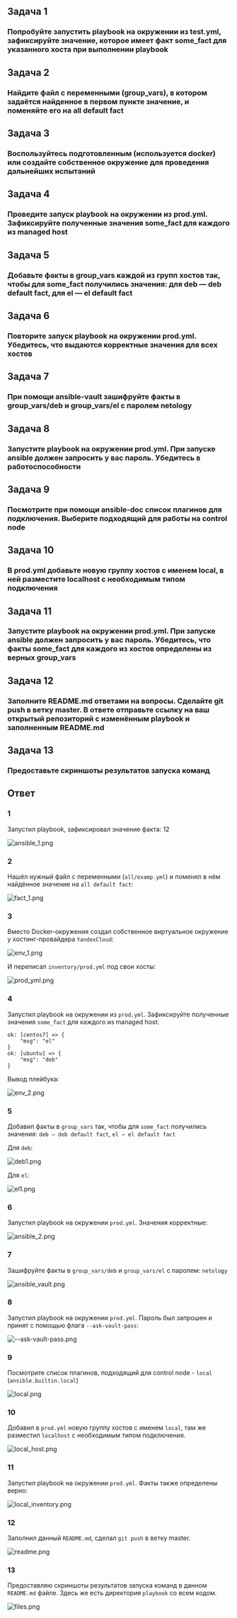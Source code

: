 ## Задача 1

### Попробуйте запустить playbook на окружении из test.yml, зафиксируйте значение, которое имеет факт some_fact для указанного хоста при выполнении playbook

## Задача 2

### Найдите файл с переменными (group_vars), в котором задаётся найденное в первом пункте значение, и поменяйте его на all default fact

## Задача 3

### Воспользуйтесь подготовленным (используется docker) или создайте собственное окружение для проведения дальнейших испытаний

## Задача 4

### Проведите запуск playbook на окружении из prod.yml. Зафиксируйте полученные значения some_fact для каждого из managed host

## Задача 5

### Добавьте факты в group_vars каждой из групп хостов так, чтобы для some_fact получились значения: для deb — deb default fact, для el — el default fact

## Задача 6

### Повторите запуск playbook на окружении prod.yml. Убедитесь, что выдаются корректные значения для всех хостов

## Задача 7

### При помощи ansible-vault зашифруйте факты в group_vars/deb и group_vars/el с паролем netology

## Задача 8

### Запустите playbook на окружении prod.yml. При запуске ansible должен запросить у вас пароль. Убедитесь в работоспособности

## Задача 9

### Посмотрите при помощи ansible-doc список плагинов для подключения. Выберите подходящий для работы на control node

## Задача 10

### В prod.yml добавьте новую группу хостов с именем local, в ней разместите localhost с необходимым типом подключения

## Задача 11

### Запустите playbook на окружении prod.yml. При запуске ansible должен запросить у вас пароль. Убедитесь, что факты some_fact для каждого из хостов определены из верных group_vars

## Задача 12

### Заполните README.md ответами на вопросы. Сделайте git push в ветку master. В ответе отправьте ссылку на ваш открытый репозиторий с изменённым playbook и заполненным README.md

## Задача 13

### Предоставьте скриншоты результатов запуска команд

## Ответ

### 1

Запустил playbook, зафиксировал значение факта: 12

![ansible_1.png](ansible_1.png)

### 2

Нашёл нужный файл с переменными (`all/examp.yml`) и  поменял в нём найдённое значение на `all default fact`:

![fact_1.png](fact_1.png)

### 3

Вместо Docker-окружения создал собственное виртуальное окружение у хостинг-провайдера `YandexCloud`:

![env_1.png](env_1.png)

И переписал `inventory/prod.yml` под свои хосты:

![prod_yml.png](prod_yml.png)

### 4

Запустил playbook на окружении из `prod.yml`. Зафиксируйте полученные значения `some_fact` для каждого из managed host:

```
ok: [centos7] => {
    "msg": "el"
}
ok: [ubuntu] => {
    "msg": "deb"
}
```

Вывод плейбука:

![env_2.png](env_2.png)

### 5

Добавил факты в `group_vars` так, чтобы для `some_fact` получились значения: `deb — deb default fact`,  `el — el default fact`

Для `deb`:

![deb1.png](deb1.png)

Для `el`:

![el1.png](el1.png)

### 6

Запустил playbook на окружении `prod.yml`. Значения корректные:

![ansible_2.png](ansible_2.png)

### 7

Зашифруйте факты в `group_vars/deb` и `group_vars/el` с паролем: `netology`

![ansible_vault.png](ansible_vault.png)

### 8

Запустил playbook на окружении `prod.yml`. Пароль был запрошен и принят с помощью флага `--ask-vault-pass`:

![--ask-vault-pass.png](--ask-vault-pass.png)

### 9

Посмотрите список плагинов, подходящий для control node - `local` (`ansible.builtin.local`)

![local.png](local.png)

### 10

Добавил в `prod.yml` новую группу хостов с именем `local`, там же разместил `localhost` с необходимым типом подключения.

![local_host.png](local_host.png)

### 11

Запустил playbook на окружении `prod.yml`. Факты также определены верно:

![local_inventory.png](local_inventory.png)

### 12

Заполнил данный `README.md`, сделал `git push` в ветку master.

![readme.png](readme.png)

### 13

Предоставляю скриншоты результатов запуска команд в данном `README.md` файле.
Здесь же есть директория `playbook` со всем кодом.

![files.png](files.png)
